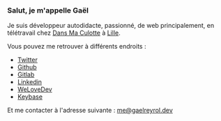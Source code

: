 ### Salut, je m'appelle Gaël

Je suis développeur autodidacte, passionné, de web principalement, en télétravail chez [Dans Ma Culotte](https://dansmaculotte.com) à [Lille](https://www.openstreetmap.org/relation/58404).

Vous pouvez me retrouver à différents endroits :

- [Twitter](https://twitter.com/GaelReyrol)
- [Github](https://github.com/gaelreyrol)
- [Gitlab](https://gitlab.com/GaelReyrol)
- [Linkedin](https://linkedin.com/in/gaelreyrol)
- [WeLoveDev](https://gaelreyrol.welovedevs.com)
- [Keybase](https://keybase.io/zevran)

Et me contacter à l'adresse suivante : [me@gaelreyrol.dev](mailto:me@gaelreyrol.dev)
